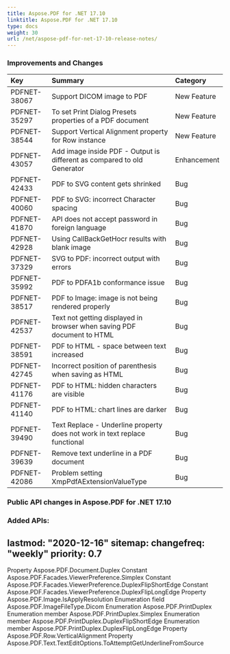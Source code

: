 ```yaml
---
title: Aspose.PDF for .NET 17.10 
linktitle: Aspose.PDF for .NET 17.10
type: docs
weight: 30
url: /net/aspose-pdf-for-net-17-10-release-notes/
---
```


### **Improvements and Changes**

|**Key**|**Summary**|**Category**|
| :- | :- | :- |
|PDFNET-38067|Support DICOM image to PDF|New Feature|
|PDFNET-35297|To set Print Dialog Presets properties of a PDF document|New Feature|
|PDFNET-38544|Support Vertical Alignment property for Row instance|New Feature|
|PDFNET-43057|Add image inside PDF - Output is different as compared to old Generator|Enhancement|
|PDFNET-42433|PDF to SVG content gets shrinked|Bug|
|PDFNET-40060|PDF to SVG: incorrect Character spacing|Bug|
|PDFNET-41870|API does not accept password in foreign language|Bug|
|PDFNET-42928|Using CallBackGetHocr results with blank image|Bug|
|PDFNET-37329|SVG to PDF: incorrect output with errors|Bug|
|PDFNET-35992|PDF to PDFA1b conformance issue|Bug|
|PDFNET-38517|PDF to Image: image is not being rendered properly|Bug|
|PDFNET-42537|Text not getting displayed in browser when saving PDF document to HTML|Bug|
|PDFNET-38591|PDF to HTML - space between text increased|Bug|
|PDFNET-42745|Incorrect position of parenthesis when saving as HTML|Bug|
|PDFNET-41176|PDF to HTML: hidden characters are visible|Bug|
|PDFNET-41140|PDF to HTML: chart lines are darker|Bug|
|PDFNET-39490|Text Replace - Underline property does not work in text replace functional|Bug|
|PDFNET-39639|Remove text underline in a PDF document|Bug|
|PDFNET-42086|Problem setting XmpPdfAExtensionValueType|Bug|
### **Public API changes in Aspose.PDF for .NET 17.10**
### **Added APIs:**
lastmod: "2020-12-16"
sitemap:
    changefreq: "weekly"
    priority: 0.7
-----
Property Aspose.PDF.Document.Duplex
Constant Aspose.PDF.Facades.ViewerPreference.Simplex
Constant Aspose.PDF.Facades.ViewerPreference.DuplexFlipShortEdge
Constant Aspose.PDF.Facades.ViewerPreference.DuplexFlipLongEdge
Property Aspose.PDF.Image.IsApplyResolution
Enumeration field Aspose.PDF.ImageFileType.Dicom
Enumeration Aspose.PDF.PrintDuplex
Enumeration member Aspose.PDF.PrintDuplex.Simplex
Enumeration member Aspose.PDF.PrintDuplex.DuplexFlipShortEdge
Enumeration member Aspose.PDF.PrintDuplex.DuplexFlipLongEdge
Property Aspose.PDF.Row.VerticalAlignment
Property Aspose.PDF.Text.TextEditOptions.ToAttemptGetUnderlineFromSource
